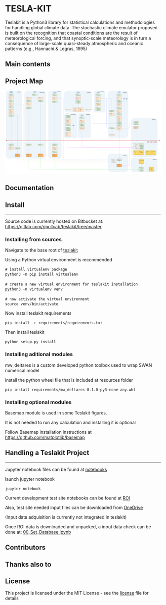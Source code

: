 # TESLA-KIT 

Teslakit is a Python3 library for statistical calculations and methodologies for handling global climate data.
The stochastic climate emulator proposed is built on the recognition that coastal conditions are the result of meteorological forcing, 
and that synoptic-scale meteorology is in turn a consequence of large-scale quasi-steady atmospheric and oceanic patterns (e.g., Hannachi & Legras, 1995)


## Main contents


## Project Map

![picture](docs/img/map.svg)


## Documentation


## Install 
- - -

Source code is currently hosted on Bitbucket at: https://gitlab.com/ripollcab/teslakit/tree/master 

### Installing from sources

Navigate to the base root of [teslakit](./)

Using a Python virtual environment is recommended

```
# install virtualenv package 
python3 -m pip install virtualenv

# create a new virtual environment for teslakit installation
python3 -m virtualenv venv

# now activate the virtual environment
source venv/bin/activate
```

Now install teslakit requirements

```
pip install -r requirements/requirements.txt
```

Then install teslakit

```
python setup.py install
```

### Installing aditional modules

mw\_deltares is a custom developed python toolbox used to wrap SWAN numerical model

install the python wheel file that is included at resources folder

```
pip install requirements/mw_deltares-0.1.0-py3-none-any.whl
```

### Installing optional modules

Basemap module is used in some Teslakit figures.

It is not needed to run any calculation and installing it is optional

Follow Basemap installation instructions at https://github.com/matplotlib/basemap


## Handling a Teslakit Project 
- - -

Jupyter notebook files can be found at [notebooks](notebooks/)

launch jupyter notebook

```
jupyter notebook
```

Current development test site notebooks can be found at [ROI](notebooks/nb_ROI/)

Also, test site needed input files can be downloaded from [OneDrive](https://unican-my.sharepoint.com/:u:/g/personal/ripolln_unican_es/EbV8pLPheXZEpg8I6VCKjF4BscJoReoq5pO5w0358x88Vg?e=ygozCh)

(Input data adquisition is currently not integrated in teslakit)


Once ROI data is downloaded and unpacked, a input data check can be done at: [00_Set_Database.ipynb](notebooks/nb_ROI/01_Offshore/00_Set_Database.ipynb)


## Contributors


## Thanks also to


## License

This project is licensed under the MIT License - see the [license](LICENSE.txt) file for details




